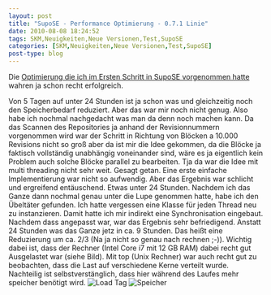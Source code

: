 ```yaml
---
layout: post
title: "SupoSE - Performance Optimierung - 0.7.1 Linie"
date: 2010-08-08 18:24:52
tags: SKM,Neuigkeiten,Neue Versionen,Test,SupoSE
categories: [SKM,Neuigkeiten,Neue Versionen,Test,SupoSE]
post-type: blog
---
```

Die <a href="/index.php?/archives/292-Grosser-Test-mit-SupoSE-die-II..html">Optimierung die ich im Ersten Schritt in SupoSE vorgenommen hatte</a> wahren ja 
schon recht erfolgreich. 

Von 5 Tagen auf unter 24 Stunden ist ja schon was und gleichzeitig noch den Speicherbedarf reduziert. 
Aber das war mir noch nicht genug. Also habe ich nochmal nachgedacht was man da denn noch machen kann. Da das Scannen des Repositories ja anhand 
der Revisionnummern vorgenommen wird war der Schritt in Richtung von Blöcken a 10.000 Revisions nicht so groß aber da ist mir die Idee gekommen, 
da die Blöcke ja faktisch vollständig unabhängig voneinander sind, wäre es ja eigentlich kein Problem auch solche Blöcke parallel zu bearbeiten. 
Tja da war die Idee mit multi threading nicht sehr weit. Gesagt getan. Eine erste einfache Implementierung war nicht so aufwendig. Aber das Ergebnis war 
schlicht und ergreifend entäuschend. Etwas unter 24 Stunden. Nachdem ich das Ganze dann nochmal genau unter die Lupe genommen hatte, habe ich den 
Übeltäter gefunden. Ich hatte vergessen eine Klasse für jeden Thread neu zu instanzieren. Damit hatte ich mir indirekt eine Synchronisation eingebaut. 
Nachdem dass angepasst war, war das Ergebnis sehr befriedigend. Anstatt 24 Stunden was das Ganze jetz in ca. 9 Stunden. Das heißt eine Reduzierung um 
ca. 2/3 (Na ja nicht so genau nach rechnen ;-)).
Wichtig dabei ist, dass der Rechner (Intel Core i7 mit 12 GB RAM) dabei recht gut Ausgelastet war (siehe Bild). Mit top (Unix Rechner) war auch recht 
gut zu beobachten, dass die Last auf verschiedene Kerne verteilt wurde. Nachteilig ist selbstverstänglich, dass hier während des Laufes mehr 
speicher benötigt wird.
![Load Tag](/files//supose-multithread-load-day.png)
![Speicher](/files/supose-multithread-memory-day.png)
